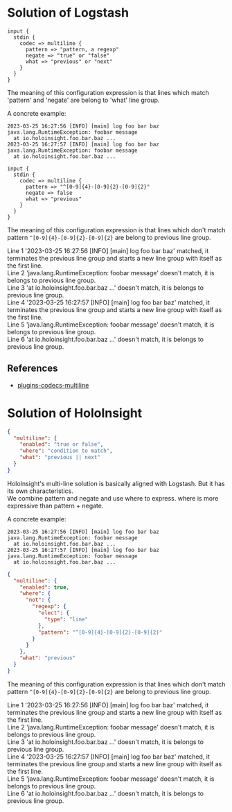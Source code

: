 # Solution of Logstash
```palin
input {
  stdin {
    codec => multiline {
      pattern => "pattern, a regexp"
      negate => "true" or "false"
      what => "previous" or "next"
    }
  }
}
```
The meaning of this configuration expression is that lines which match 'pattern' and 'negate' are belong to 'what' line group.

A concrete example:
```text
2023-03-25 16:27:56 [INFO] [main] log foo bar baz
java.lang.RuntimeException: foobar message
  at io.holoinsight.foo.bar.baz ... 
2023-03-25 16:27:57 [INFO] [main] log foo bar baz
java.lang.RuntimeException: foobar message
  at io.holoinsight.foo.bar.baz ... 
```

```palin
input {
  stdin {
    codec => multiline {
      pattern => "^[0-9]{4}-[0-9]{2}-[0-9]{2}"
      negate => false
      what => "previous"
    }
  }
}
```
The meaning of this configuration expression is that lines which don't match pattern `^[0-9]{4}-[0-9]{2}-[0-9]{2}` are belong to previous line group.

Line 1 '2023-03-25 16:27:56 [INFO] [main] log foo bar baz' matched, it terminates the previous line group and starts a new line group with itself as the first line.  
Line 2 'java.lang.RuntimeException: foobar message' doesn't match, it is belongs to previous line group.  
Line 3 'at io.holoinsight.foo.bar.baz ...' doesn't match, it is belongs to previous line group.  
Line 4 '2023-03-25 16:27:57 [INFO] [main] log foo bar baz' matched, it terminates the previous line group and starts a new line group with itself as the first line.  
Line 5 'java.lang.RuntimeException: foobar message' doesn't match, it is belongs to previous line group.  
Line 6 'at io.holoinsight.foo.bar.baz ...' doesn't match, it is belongs to previous line group.  

## References
- [plugins-codecs-multiline](https://www.elastic.co/guide/en/logstash/2.3/plugins-codecs-multiline.html)

# Solution of HoloInsight
```json
{
  "multiline": {
    "enabled": "true or false",
    "where": "condition to match",
    "what": "previous || next"
  }
}
```

HoloInsight's multi-line solution is basically aligned with Logstash. But it has its own characteristics.   
We combine pattern and negate and use where to express. where is more expressive than pattern + negate.


A concrete example:
```text
2023-03-25 16:27:56 [INFO] [main] log foo bar baz
java.lang.RuntimeException: foobar message
  at io.holoinsight.foo.bar.baz ... 
2023-03-25 16:27:57 [INFO] [main] log foo bar baz
java.lang.RuntimeException: foobar message
  at io.holoinsight.foo.bar.baz ... 
```

```json
{
  "multiline": {
    "enabled": true,
    "where": {
      "not": {
        "regexp": {
          "elect": {
            "type": "line"
          },
          "pattern": "^[0-9]{4}-[0-9]{2}-[0-9]{2}"
        }
      }
    },
    "what": "previous"
  }
}
```
The meaning of this configuration expression is that lines which don't match pattern `^[0-9]{4}-[0-9]{2}-[0-9]{2}` are belong to previous line group.

Line 1 '2023-03-25 16:27:56 [INFO] [main] log foo bar baz' matched, it terminates the previous line group and starts a new line group with itself as the first line.  
Line 2 'java.lang.RuntimeException: foobar message' doesn't match, it is belongs to previous line group.  
Line 3 'at io.holoinsight.foo.bar.baz ...' doesn't match, it is belongs to previous line group.  
Line 4 '2023-03-25 16:27:57 [INFO] [main] log foo bar baz' matched, it terminates the previous line group and starts a new line group with itself as the first line.  
Line 5 'java.lang.RuntimeException: foobar message' doesn't match, it is belongs to previous line group.  
Line 6 'at io.holoinsight.foo.bar.baz ...' doesn't match, it is belongs to previous line group.  

